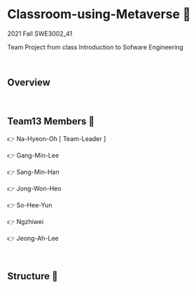 # Classroom-using-Metaverse 🏫

2021 Fall SWE3002_41

Team Project from class Introduction to Sofware Engineering



<br>

## Overview




<br>

## Team13 Members 🧀 

👉 Na-Hyeon-Oh   [ Team-Leader ]

👉 Gang-Min-Lee

👉 Sang-Min-Han

👉 Jong-Won-Heo

👉 So-Hee-Yun

👉 Ngzhiwei

👉 Jeong-Ah-Lee


<br>

## Structure 🧀 

```


```
